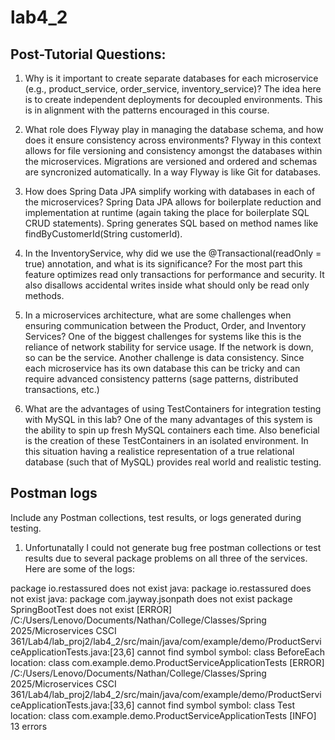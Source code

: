 # lab4_2

## Post-Tutorial Questions:

1.	Why is it important to create separate databases for each microservice (e.g., product_service, order_service, inventory_service)? The idea here is to create independent deployments for  decoupled environments. This is in alignment with the patterns encouraged in this course.

2.	What role does Flyway play in managing the database schema, and how does it ensure consistency across environments? Flyway in this context allows for file versioning and consistency amongst the databases within the microservices. Migrations are versioned and ordered and schemas are syncronized automatically. In a way Flyway is like Git for databases.

3.	How does Spring Data JPA simplify working with databases in each of the microservices? Spring Data JPA allows for boilerplate reduction and implementation at runtime (again taking the place for boilerplate SQL CRUD statements). Spring generates SQL based on method names like findByCustomerId(String customerId).

4.	In the InventoryService, why did we use the @Transactional(readOnly = true) annotation, and what is its significance? For the most part this feature optimizes read only transactions for performance and security. It also disallows accidental writes inside what should only be read only methods.

5.	In a microservices architecture, what are some challenges when ensuring communication between the Product, Order, and Inventory Services? One of the biggest challenges for systems like this is the reliance of network stability for service usage. If the network is down, so can be the service. Another challenge is data consistency. Since each microservice has its own database this can be tricky and can require advanced consistency patterns (sage patterns, distributed transactions, etc.)

6.	What are the advantages of using TestContainers for integration testing with MySQL in this lab? One of the many advantages of this system is the ability to spin up fresh MySQL containers each time. Also beneficial is the creation of these TestContainers in an isolated environment. In this situation having a realistice representation of a true relational database (such that of MySQL) provides real world and realistic testing.


## Postman logs

Include any Postman collections, test results, or logs generated during testing.

1. Unfortunatally I could not generate bug free postman collections or test results due to several package problems on all three of the services. Here are some of the logs:

package io.restassured does not exist
java: package io.restassured does not exist
java: package com.jayway.jsonpath does not exist
package SpringBootTest does not exist
[ERROR] /C:/Users/Lenovo/Documents/Nathan/College/Classes/Spring 2025/Microservices CSCI 361/Lab4/lab_proj2/lab4_2/src/main/java/com/example/demo/ProductServiceApplicationTests.java:[23,6] cannot find symbol
  symbol:   class BeforeEach
  location: class com.example.demo.ProductServiceApplicationTests
[ERROR] /C:/Users/Lenovo/Documents/Nathan/College/Classes/Spring 2025/Microservices CSCI 361/Lab4/lab_proj2/lab4_2/src/main/java/com/example/demo/ProductServiceApplicationTests.java:[33,6] cannot find symbol
  symbol:   class Test
  location: class com.example.demo.ProductServiceApplicationTests
[INFO] 13 errors 

